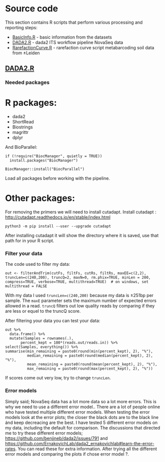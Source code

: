 # Source code

This section contains R scripts that perform various processing and reporting steps:

- [BasicInfo.R](BasicInfo.R) - basic information from the datasets
- [DADA2.R](DADA2.R) - dada2 ITS workflow pipeline NovaSeq data
- [RarefactionCurve.R](RarefactionCurve.R) - rarefaction curve script metabarcoding soil data from ±Leiden

## [DADA2.R](DADA2.R)

### Needed packages
# R packages:
- dada2
- ShortRead
- Biostrings
- magrittr
- dplyr

And BioParallel:

    if (!require("BiocManager", quietly = TRUE))
      install.packages("BiocManager")

    BiocManager::install("BiocParallel")

Load all packages before working with the pipeline.

# Other packages:
For removing the primers we will need to install cutadapt.
Install cutadapt : http://cutadapt.readthedocs.io/en/stable/index.html

    python3 -m pip install --user --upgrade cutadapt

After installing cutadapt it will show the directory where it is saved, use that path for in your R script.

### Filter your data

The code used to filter my data:

    out <- filterAndTrim(cutFs, filtFs, cutRs, filtRs, maxEE=c(2,2), truncLen=c(240,200), truncQ=2, maxN=0, rm.phix=TRUE, minLen = 200, compress=TRUE, verbose=TRUE, multithread=TRUE)  # on windows, set multithread = FALSE

With my data I used `truncLen=c(240,200)` because my data is ±251bp per sample. 
The `maxE` parameter sets the maximum number of expected errors allowed in a read.
`truncQ` filters out low quality reads by comparing if they are less or equel to the truncQ score. 

After filtering your data you can test your data:

    out %>% 
      data.frame() %>% 
      mutate(Samples = rownames(.),
           percent_kept = 100*(reads.out/reads.in)) %>%
    select(Samples, everything()) %>%
    summarise(min_remaining = paste0(round(min(percent_kept), 2), "%"), 
              median_remaining = paste0(round(median(percent_kept), 2), "%"),
              mean_remaining = paste0(round(mean(percent_kept), 2), "%"), 
              max_remaining = paste0(round(max(percent_kept), 2), "%"))

If scores come out very low, try to change `truncLen`. 

### Error models

Simply said; NovaSeq data has a lot more data so a lot more errors. 
This is why we need to use a different error model.. There are a lot of people online who have tested multiple different error models. When testing the error models look at the error plots; the closer the black dots are to the black line ánd keep decreacing are the best.
I have tested 5 different error models on my data, including the default for comparison. The discussions that directed me to try these different error models; https://github.com/benjjneb/dada2/issues/791 and https://github.com/ErnakovichLab/dada2_ernakovichlab#learn-the-error-rates. You can read these for extra information. 
After trying all the different error models and comparing the plots if chose error model ?.
